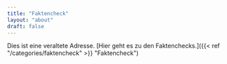 ```yaml
---
title: "Faktencheck"
layout: "about"
draft: false 
---
```


Dies ist eine veraltete Adresse. [Hier geht es zu den Faktenchecks.]({{< ref "/categories/faktencheck" >}} "Faktencheck")
